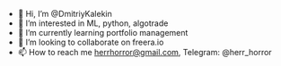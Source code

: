 - 👋 Hi, I’m @DmitriyKalekin
- 👀 I’m interested in ML, python, algotrade
- 🌱 I’m currently learning portfolio management
- 💞️ I’m looking to collaborate on freera.io
- 📫 How to reach me herrhorror@gmail.com, Telegram: @herr_horror

<!---
DmitriyKalekin/DmitriyKalekin is a ✨ special ✨ repository because its `README.md` (this file) appears on your GitHub profile.
You can click the Preview link to take a look at your changes.
--->
